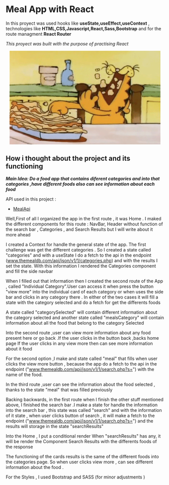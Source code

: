 # Meal App with React 

In this proyect was used hooks like **useState,useEffect,useContext** , technologies like **HTML,CSS,Javascript,React,Sass,Bootstrap** and for the route managment **React Router**

_This proyect was built with the purpose of practising React_

<p align="center">
<img src="./src/assets/images/gardfiel-eating.gif" alt="gardfield eating lasagna">
</p>

## How i thought about the project and its functioning

**_Main Idea: Do a food app that contains diferent categories and into that categories ,have different foods also  can see information about each food_**

API used in this project : 
- [MealApi](https://www.themealdb.com/api.php)

Well,First of all I organized the app in the first route , it was Home . I maked the different components for this route : NavBar, Header without function of the search bar , Categories , and Search Results but I will write about it more ahead

I created a Context for handle the general state of the app. The first challenge was get the different categories . So I created a state called "categories" and with a useState I do a fetch to the api in the endpoint (www.themealdb.com/api/json/v1/1/categories.php) and with the results I set the state. With this information I rendered the Categories component and fill the side navbar

When I filled out that information then I created the second route of the App , called "Individual Category".User can access it when press the button "view more" into the individual card of each category or when uses the side bar and clicks in any category there . In either of the two cases it will fill a state with the category selected and do a fetch for get the differents foods

A state called "categorySelected" will contain different information about the category selected and another state called "mealsCategory" will contain  information about all the food that belong to the category Selected

Into the second route ,user can view more information about any food present here or go back .If the user clicks in the button back ,backs home page
If the user clicks in any view more then can see more information about it food

For the second option ,I make and state called "meal" that fills when user clicks the view more button , because the app do a fetch to the api in the endpoint ("www.themealdb.com/api/json/v1/1/search.php?s=") with the name of the food.

In the third route ,user can see the information about the food selected , thanks to the state "meal" that was filled previously

Backing backwards, in the first route when I finish the other stuff mentioned above, I finished the search bar .I make a state for handle the information into the search bar , this state was called "search" and with the information of it state , when user clicks button of search , it will make a fetch to the endpoint ("www.themealdb.com/api/json/v1/1/search.php?s=") and the results will storage in the state "searchResults"

Into the Home , I put a conditional render When "searchResults" has any, it will be render the Component Search Results with the differents foods of the response

The functioning of the cards results is the same of the different foods into the categories page. So when user clicks view more , can see different information about the food .

For the Styles , I used Bootstrap and SASS (for minor adjustments )